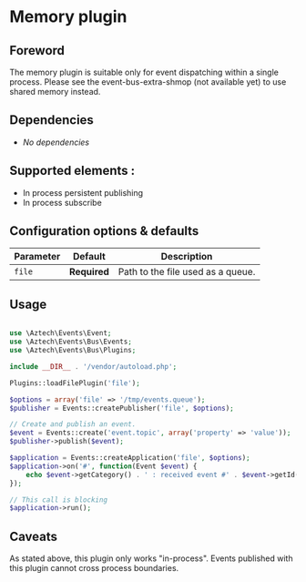 # Memory plugin

## Foreword

The memory plugin is suitable only for event dispatching within a single process. Please see the event-bus-extra-shmop (not available yet) to use shared memory instead.

## Dependencies

  * *No dependencies*

## Supported elements :

  * In process persistent publishing
  * In process subscribe

## Configuration options & defaults

| Parameter | Default | Description |
|--------------|-------------|-------------------------------------------------------------------------------------------|
| `file` | **Required** | Path to the file used as a queue. |

## Usage

```php

use \Aztech\Events\Event;
use \Aztech\Events\Bus\Events;
use \Aztech\Events\Bus\Plugins;

include __DIR__ . '/vendor/autoload.php';

Plugins::loadFilePlugin('file');

$options = array('file' => '/tmp/events.queue');
$publisher = Events::createPublisher('file', $options);

// Create and publish an event.
$event = Events::create('event.topic', array('property' => 'value'));
$publisher->publish($event);

$application = Events::createApplication('file', $options);
$application->on('#', function(Event $event) {
    echo $event->getCategory() . ' : received event #' . $event->getId();
});

// This call is blocking
$application->run();

```

## Caveats

As stated above, this plugin only works "in-process". Events published with this plugin cannot cross process boundaries.
